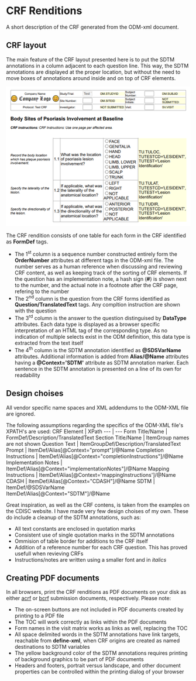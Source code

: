 # CRF Renditions
A short description of the CRF generated from the ODM-xml document.

## CRF layout
The main feature of the CRF layout presented here is to put the SDTM annotations in a column adjacent to each question line. This way, the SDTM annotations are displayed at the proper location, but without the need to move boxes of annotations around inside and on top of CRF elements.

![Example CRF rendition from pure ODM-xml](images/CRF.png)

The CRF rendition consists of one table for each form in the CRF identified as **FormDef** tags.
* The 1<sup>st</sup> column is a sequence number constructed entirely form the **OrderNumber** attributes at different tags in the ODM-xml file. The number serves as a human reference when discussing and reviewing CRF content, as well as keeping track of the sorting of CRF elements. If the question has an implementation note, a hash sign (**#**) is shown next to the number, and the actual note in a footnote after the CRF page, refering to the number
* The 2<sup>nd</sup> column is the question from the CRF forms identified as **Question/TranslatedText** tags. Any compltion instruction are shown with the question
* The 3<sup>rd</sup> column is the answer to the question distinguised by **DataType** attributes. Each data type is displayed as a browser specific interpretation of an HTML tag of the corresponding type. As no indication of multiple selects exist in the ODM definition, this data type is extracted from the text itself
* The 4<sup>th</sup> column is the SDTM annotation identified as **@SDSVarName** attributes. Additional information is added from **Alias/@Name** attributes having a **@Context='SDTM'** attribute as SDTM annotation marker. Each sentence in the SDTM annotation is presented on a line of its own for readability

## Design choises
All vendor specific name spaces and XML addendums to the ODM-XML file are ignored.

The following assumptions regarding the specifics of the ODM-XML file's XPATH's are used:
CRF Element             | XPath
---                     | ---
Form Title/Name         | FormDef/Description/TranslatedText
Section Title/Name      | ItemGroup names are not shown
Question Text           | ItemGroupDef/Description/TranslatedText
Prompt                  | ItemDef/Alias[@Context="prompt"]/@Name
Completion Instructions | ItemDef/Alias[@Context="completionInstructions"]/@Name
Implementation Notes    | ItemDef/Alias[@Context="implementationNotes"]/@Name
Mapping Instructions    | ItemDef/Alias[@Context='mappingInstructions']/@Name
CDASH                   | ItemDef/Alias[@Context="CDASH"]/@Name
SDTM                    | ItemDef/@SDSVarName <br/> ItemDef/Alias[@Context="SDTM"]/@Name

Great inspiration, as well as the CRF contens, is taken from the examples on the CDISC website. I have made very few design choises of my own. These do include a cleanup of the SDTM annotations, such as:
* All text constants are enclosed in quotation marks
* Consistent use of single quotation marks in the SDTM annotations
* Ommision of table border for additions to the CRF itself
* Addition of a reference number for each CRF question. This has proved usefull when revieving CRFs
* Instructions/notes are written using a smaller font and in _italics_

## Creating PDF documents
In all browsers, print the CRF renditions as PDF documents on your disk as either [acrf](/examples/acrf.pdf) or [bcrf](/examples/bcrf.pdf) submission documents, respectively. Please note:
* The on-screen buttons are not included in PDF documents created by printing to a PDF file
* The TOC will work correctly as links within the PDF documents
* Form names in the visit matrix works as links as well, replacing the TOC
* All space delimited words in the SDTM annotations have link targets, reachable from **define-xml**, when CRF origins are created as named destinations to SDTM variables
* The yellow background color of the SDTM annotations requires printing of background graphics to be part of PDF documents
* Headers and footers, portrait versus landscape, and other document properties can be controlled within the printing dialog of your browser
